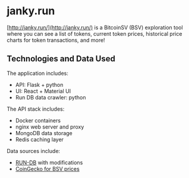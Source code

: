 # janky.run
[http://janky.run/](http://janky.run/) is a BitcoinSV (BSV) exploration tool where you can see a list of tokens, current token prices, historical price charts for token transactions, and more!

## Technologies and Data Used

The application includes:

* API: Flask + python
* UI: React + Material UI
* Run DB data crawler: python

The API stack includes:

* Docker containers
* nginx web server and proxy
* MongoDB data storage
* Redis caching layer

Data sources include:
* [RUN-DB](https://github.com/runonbitcoin/run-db) with modifications
* [CoinGecko for BSV prices](https://www.coingecko.com/en)
